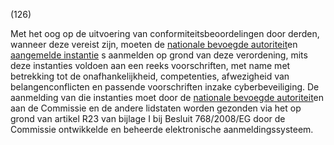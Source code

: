 (126)

Met het oog op de uitvoering van conformiteitsbeoordelingen door derden, wanneer deze vereist zijn, moeten de [nationale bevoegde autoriteit](a3.md#^natbau)en [aangemelde instantie](a3.md#^aanins) s aanmelden op grond van deze verordening, mits deze instanties voldoen aan een reeks voorschriften, met name met betrekking tot de onafhankelijkheid, competenties, afwezigheid van belangenconflicten en passende voorschriften inzake cyberbeveiliging. De aanmelding van die instanties moet door de [nationale bevoegde autoriteit](a3.md#^natbau)en aan de Commissie en de andere lidstaten worden gezonden via het op grond van artikel R23 van bijlage I bij Besluit 768/2008/EG door de Commissie ontwikkelde en beheerde elektronische aanmeldingssysteem.
